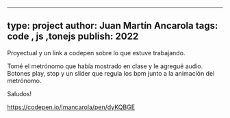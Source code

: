 
---
type: project
author: Juan Martín Ancarola
tags: code , js ,tonejs
publish: 2022
---
Proyectual y un link a codepen sobre lo que estuve trabajando.

Tomé el metrónomo que había mostrado en clase y le agregué audio. Botones play, stop y un slider que regula los bpm junto a la animación del metrónomo.

Saludos!


https://codepen.io/jmancarola/pen/dyKQBGE

